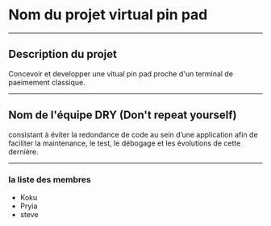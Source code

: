 # Nom du projet virtual pin pad 
***
## Description du projet
Concevoir et developper une vitual pin pad proche d'un terminal de paeimement classique.
***

## Nom de l'équipe DRY (Don't repeat yourself) 
consistant à éviter la redondance de code au sein d’une application afin de faciliter la maintenance, le test, le débogage et les évolutions de cette dernière.

***
### la liste des membres 
* Koku
* Pryia
* steve
